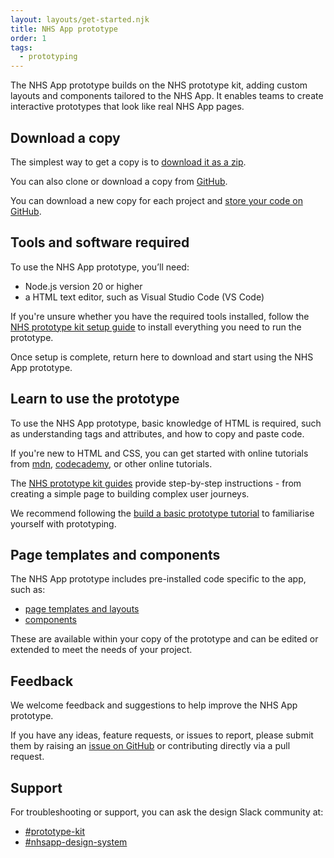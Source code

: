 ```yaml
---
layout: layouts/get-started.njk
title: NHS App prototype
order: 1
tags:
  - prototyping
---
```


The NHS App prototype builds on the NHS prototype kit, adding custom layouts and components tailored to the NHS App. It enables teams to create interactive prototypes that look like real NHS App pages.

## Download a copy

The simplest way to get a copy is to [download it as a zip](https://github.com/nhsuk/nhsapp-prototype/archive/refs/heads/main.zip).

You can also clone or download a copy from [GitHub](https://github.com/nhsuk/nhsapp-prototype).

You can download a new copy for each project and [store your code on GitHub](/get-started/github-and-heroku).

## Tools and software required

To use the NHS App prototype, you’ll need:

- Node.js version 20 or higher
- a HTML text editor, such as Visual Studio Code (VS Code)

If you're unsure whether you have the required tools installed, follow the [NHS prototype kit setup guide](https://prototype-kit.service-manual.nhs.uk/install) to install everything you need to run the prototype.

Once setup is complete, return here to download and start using the NHS App prototype.

## Learn to use the prototype

To use the NHS App prototype, basic knowledge of HTML is required, such as understanding tags and attributes, and how to copy and paste code.

If you're new to HTML and CSS, you can get started with online tutorials from [mdn](https://developer.mozilla.org/), [codecademy](https://www.codecademy.com/), or other online tutorials.

The [NHS prototype kit guides](https://prototype-kit.service-manual.nhs.uk/how-tos) provide step-by-step instructions - from creating a simple page to building complex user journeys.

We recommend following the [build a basic prototype tutorial](https://prototype-kit.service-manual.nhs.uk/how-tos/build-basic-prototype/index) to familiarise yourself with prototyping.

## Page templates and components

The NHS App prototype includes pre-installed code specific to the app, such as:

- [page templates and layouts](https://nhs-app-redesign-prototype-96ab88b99fdb.herokuapp.com/pages/)
- [components](https://nhs-app-redesign-prototype-96ab88b99fdb.herokuapp.com/components/)

These are available within your copy of the prototype and can be edited or extended to meet the needs of your project.

## Feedback

We welcome feedback and suggestions to help improve the NHS App prototype.

If you have any ideas, feature requests, or issues to report, please submit them by raising an [issue on GitHub](https://github.com/nhsuk/nhsapp-prototype/issues) or contributing directly via a pull request.

## Support

For troubleshooting or support, you can ask the design Slack community at:

- [#prototype-kit](https://nhsdigitalcorporate.enterprise.slack.com/archives/C042J3MTJG2)
- [#nhsapp-design-system](https://nhsdigitalcorporate.enterprise.slack.com/archives/C06GY1LRP19)
